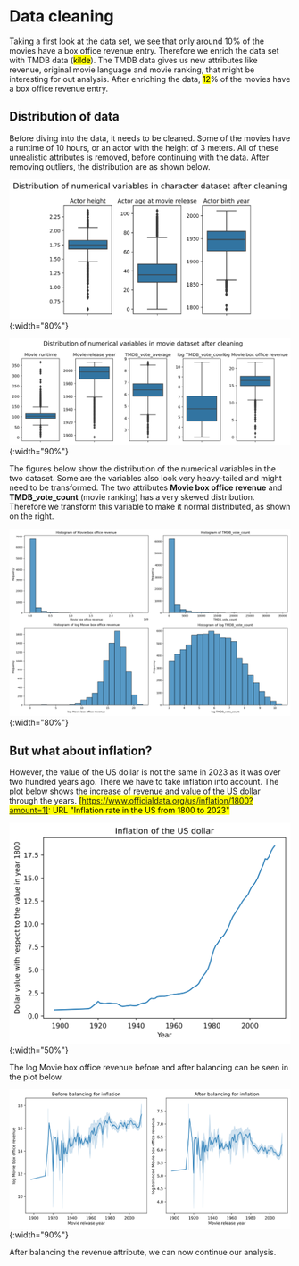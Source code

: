 # Data cleaning

Taking a first look at the data set, we see that only around 10% of the movies have a box office revenue entry. Therefore we enrich the data set with TMDB data (<mark>kilde</mark>). The TMDB data gives us new attributes like revenue, original movie language and movie ranking, that might be interesting for out analysis. After enriching the data, <mark>12</mark>% of the movies have a box office revenue entry.

## Distribution of data

Before diving into the data, it needs to be cleaned. Some of the movies have a runtime of 10 hours, or an actor with the height of 3 meters. All of these unrealistic attributes is removed, before continuing with the data. After removing outliers, the distribution are as shown below.

![Character meta dataset before cleaning](figures/dist_and_clean/after_cleaning_character.png){:width="80%"}

![Character meta dataset before cleaning](figures/dist_and_clean/after_cleaning_movie.png){:width="90%"}

The figures below show the distribution of the numerical variables in the two dataset. Some are the variables also look very heavy-tailed and might need to be transformed. The two attributes **Movie box office revenue** and **TMDB_vote_count** (movie ranking) has a very skewed distribution. Therefore we transform this variable to make it normal distributed, as shown on the right.

![Movie box office revenue and TMDB_vote_count before and after log transformation](figures/dist_and_clean/log_transforms.png){:width="80%"}

## But what about inflation?

However, the value of the US dollar is not the same in 2023 as it was over two hundred years ago. There we have to take inflation into account. The plot below shows the increase of revenue and value of the US dollar through the years. <mark>[https://www.officialdata.org/us/inflation/1800?amount=1]: URL "Inflation rate in the US from 1800 to 2023" </mark>

![Inflation of the US dollar's effect on revenue](figures/dist_and_clean/inflation_rate.png){:width="50%"}

The log Movie box office revenue before and after balancing can be seen in the plot below.

![Inflation of the US dollar's effect on revenue](figures/dist_and_clean/inflation_plots.png){:width="90%"}

After balancing the revenue attribute, we can now continue our analysis.